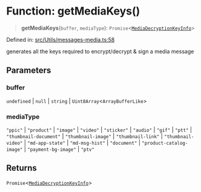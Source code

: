 # Function: getMediaKeys()

> **getMediaKeys**(`buffer`, `mediaType`): `Promise`\<[`MediaDecryptionKeyInfo`](../type-aliases/MediaDecryptionKeyInfo.md)\>

Defined in: [src/Utils/messages-media.ts:58](https://github.com/Fokusdotid/Baileys/blob/f4c7971f59af0b012f8de667e7a21ae12f7bbf19/src/Utils/messages-media.ts#L58)

generates all the keys required to encrypt/decrypt & sign a media message

## Parameters

### buffer

`undefined` | `null` | `string` | `Uint8Array`\<`ArrayBufferLike`\>

### mediaType

`"ppic"` | `"product"` | `"image"` | `"video"` | `"sticker"` | `"audio"` | `"gif"` | `"ptt"` | `"thumbnail-document"` | `"thumbnail-image"` | `"thumbnail-link"` | `"thumbnail-video"` | `"md-app-state"` | `"md-msg-hist"` | `"document"` | `"product-catalog-image"` | `"payment-bg-image"` | `"ptv"`

## Returns

`Promise`\<[`MediaDecryptionKeyInfo`](../type-aliases/MediaDecryptionKeyInfo.md)\>
